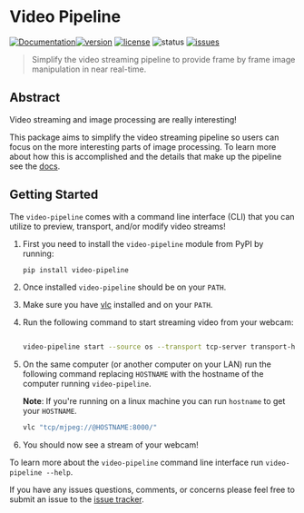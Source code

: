 # Video Pipeline

[![Documentation](https://readthedocs.org/projects/video-pipeline/badge/?version=latest&style=for-the-badge)](https://video-pipeline.readthedocs.io/en/latest/?badge=latest)[![version](https://img.shields.io/pypi/v/video-pipeline.svg?style=for-the-badge)](https://pypi.org/project/video-pipeline/) [![license](https://img.shields.io/pypi/l/video-pipeline.svg?style=for-the-badge)](https://github.com/Nate-Wilkins/video-pipeline/blob/master/LICENSE) ![status](https://img.shields.io/travis/Nate-Wilkins/video-pipeline/master.svg?style=for-the-badge) [![issues](https://img.shields.io/github/issues/Nate-Wilkins/video-pipeline.svg?style=for-the-badge)](https://github.com/Nate-Wilkins/video-pipeline/issues)

> Simplify the video streaming pipeline to provide frame by frame image manipulation in near real-time.

## Abstract

Video streaming and image processing are really interesting!

This package aims to simplify the video streaming pipeline so users can focus on the more interesting parts of image processing.
To learn more about how this is accomplished and the details that make up the pipeline see the [docs](https://video-pipeline.readthedocs.io/en/latest/).

## Getting Started

The `video-pipeline` comes with a command line interface (CLI) that you can utilize to preview, transport, and/or modify video streams!

1. First you need to install the `video-pipeline` module from PyPI by running:

    ```bash
    pip install video-pipeline
    ```

2. Once installed `video-pipeline` should be on your `PATH`.

3. Make sure you have [vlc](https://www.videolan.org/vlc/index.html) installed and on your `PATH`.

4. Run the following command to start streaming video from your webcam:

    ```bash

    video-pipeline start --source os --transport tcp-server transport-host=0.0.0.0 transport-port=8000
    ```

5. On the same computer (or another computer on your LAN) run the following command replacing `HOSTNAME` with the hostname of the computer running `video-pipeline`.

    __Note__: If you're running on a linux machine you can run `hostname` to get your `HOSTNAME`.

    ```bash
    vlc "tcp/mjpeg://@HOSTNAME:8000/"
    ```

6. You should now see a stream of your webcam!

To learn more about the `video-pipeline` command line interface run `video-pipeline --help`.

If you have any issues questions, comments, or concerns please feel free to submit an issue to the [issue tracker](https://github.com/Nate-Wilkins/video-pipeline/issues).

[//]: # (TODO@pl: Combine multiple README here and in docs/)
